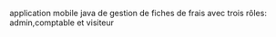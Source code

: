 application mobile java de gestion de fiches de frais avec trois rôles: admin,comptable et visiteur 
